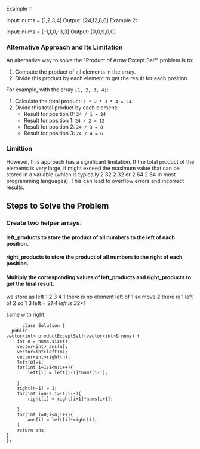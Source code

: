 Example 1:

Input: nums = [1,2,3,4]
Output: [24,12,8,6]
Example 2:

Input: nums = [-1,1,0,-3,3]
Output: [0,0,9,0,0]
### Alternative Approach and Its Limitation

An alternative way to solve the "Product of Array Except Self" problem is to:

1. Compute the product of all elements in the array.
2. Divide this product by each element to get the result for each position.

For example, with the array `[1, 2, 3, 4]`:
1. Calculate the total product: `1 * 2 * 3 * 4 = 24`.
2. Divide this total product by each element:
   - Result for position 0: `24 / 1 = 24`
   - Result for position 1: `24 / 2 = 12`
   - Result for position 2: `24 / 3 = 8`
   - Result for position 3: `24 / 4 = 6`

### Limittion
However, this approach has a significant limitation. If the total product of the elements is very large, it might exceed the maximum value that can be stored in a variable (which is typically 
2
32
2 
32
  or 
2
64
2 
64
  in most programming languages). This can lead to overflow errors and incorrect results.




## Steps to Solve the Problem
### Create two helper arrays:
#### left_products to store the product of all numbers to the left of each position.
#### right_products to store the product of all numbers to the right of each position.
#### Multiply the corresponding values of left_products and right_products to get the final result.



we store as 
left 1 2 3 4
     1 there is no element left of 1 so move 
     2 there is 1 left of 2 so 1
     3 left = 2*1
     4 left is 3*2*1

same with right

          class Solution {
      public:
    vector<int> productExceptSelf(vector<int>& nums) {
        int n = nums.size();
        vector<int> ans(n);
        vector<int>left(n);
        vector<int>right(n);
        left[0]=1;
        for(int i=1;i<n;i++){
            left[i] = left[i-1]*nums[i-1];

        }
        right[n-1] = 1;
        for(int i=n-2;i>-1;i--){
            right[i] = right[i+1]*nums[i+1];

        }
        for(int i=0;i<n;i++){
            ans[i] = left[i]*right[i];
        }
        return ans;
    }
    };


    
     

